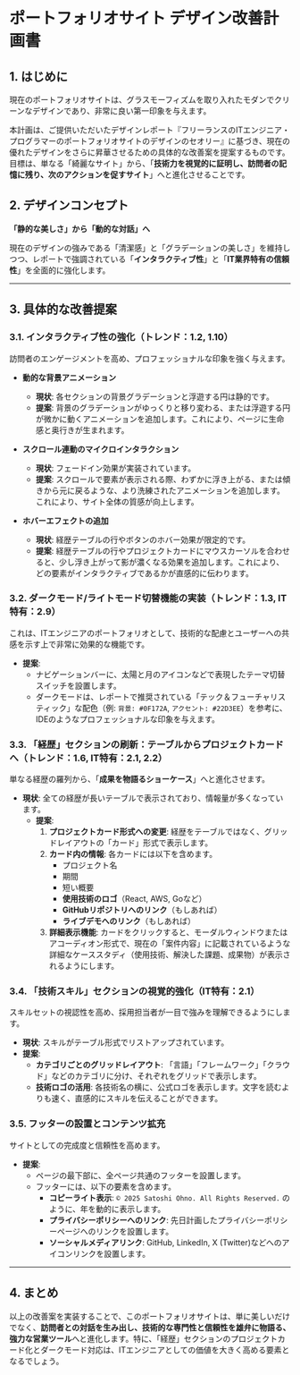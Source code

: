 # ポートフォリオサイト デザイン改善計画書

## 1. はじめに

現在のポートフォリオサイトは、グラスモーフィズムを取り入れたモダンでクリーンなデザインであり、非常に良い第一印象を与えます。

本計画は、ご提供いただいたデザインレポート『フリーランスのITエンジニア・プログラマーのポートフォリオサイトのデザインのセオリー』に基づき、現在の優れたデザインをさらに昇華させるための具体的な改善案を提案するものです。目標は、単なる「綺麗なサイト」から、「**技術力を視覚的に証明し、訪問者の記憶に残り、次のアクションを促すサイト**」へと進化させることです。

## 2. デザインコンセプト

**「静的な美しさ」から「動的な対話」へ**

現在のデザインの強みである「清潔感」と「グラデーションの美しさ」を維持しつつ、レポートで強調されている「**インタラクティブ性**」と「**IT業界特有の信頼性**」を全面的に強化します。

---

## 3. 具体的な改善提案

### 3.1. インタラクティブ性の強化（トレンド：1.2, 1.10）

訪問者のエンゲージメントを高め、プロフェッショナルな印象を強く与えます。

- **動的な背景アニメーション**
  - **現状**: 各セクションの背景グラデーションと浮遊する円は静的です。
  - **提案**: 背景のグラデーションがゆっくりと移り変わる、または浮遊する円が微かに動くアニメーションを追加します。これにより、ページに生命感と奥行きが生まれます。

- **スクロール連動のマイクロインタラクション**
  - **現状**: フェードイン効果が実装されています。
  - **提案**: スクロールで要素が表示される際、わずかに浮き上がる、または傾きから元に戻るような、より洗練されたアニメーションを追加します。これにより、サイト全体の質感が向上します。

- **ホバーエフェクトの追加**
  - **現状**: 経歴テーブルの行やボタンのホバー効果が限定的です。
  - **提案**: 経歴テーブルの行やプロジェクトカードにマウスカーソルを合わせると、少し浮き上がって影が濃くなる効果を追加します。これにより、どの要素がインタラクティブであるかが直感的に伝わります。

### 3.2. ダークモード/ライトモード切替機能の実装（トレンド：1.3, IT特有：2.9）

これは、ITエンジニアのポートフォリオとして、技術的な配慮とユーザーへの共感を示す上で非常に効果的な機能です。

- **提案**:
  - ナビゲーションバーに、太陽と月のアイコンなどで表現したテーマ切替スイッチを設置します。
  - ダークモードは、レポートで推奨されている「テック＆フューチャリスティック」な配色（例: `背景: #0F172A`, `アクセント: #22D3EE`）を参考に、IDEのようなプロフェッショナルな印象を与えます。

### 3.3. 「経歴」セクションの刷新：テーブルからプロジェクトカードへ（トレンド：1.6, IT特有：2.1, 2.2）

単なる経歴の羅列から、「**成果を物語るショーケース**」へと進化させます。

- **現状**: 全ての経歴が長いテーブルで表示されており、情報量が多くなっています。
  - **提案**:
    1.  **プロジェクトカード形式への変更**: 経歴をテーブルではなく、グリッドレイアウトの「カード」形式で表示します。
    2.  **カード内の情報**: 各カードには以下を含めます。
        - プロジェクト名
        - 期間
        - 短い概要
        - **使用技術のロゴ**（React, AWS, Goなど）
        - **GitHubリポジトリへのリンク**（もしあれば）
        - **ライブデモへのリンク**（もしあれば）
    3.  **詳細表示機能**: カードをクリックすると、モーダルウィンドウまたはアコーディオン形式で、現在の「案件内容」に記載されているような詳細なケーススタディ（使用技術、解決した課題、成果物）が表示されるようにします。

### 3.4. 「技術スキル」セクションの視覚的強化（IT特有：2.1）

スキルセットの視認性を高め、採用担当者が一目で強みを理解できるようにします。

- **現状**: スキルがテーブル形式でリストアップされています。
- **提案**:
  - **カテゴリごとのグリッドレイアウト**: 「言語」「フレームワーク」「クラウド」などのカテゴリに分け、それぞれをグリッドで表示します。
  - **技術ロゴの活用**: 各技術名の横に、公式ロゴを表示します。文字を読むよりも速く、直感的にスキルを伝えることができます。

### 3.5. フッターの設置とコンテンツ拡充

サイトとしての完成度と信頼性を高めます。

- **提案**:
  - ページの最下部に、全ページ共通のフッターを設置します。
  - フッターには、以下の要素を含めます。
    - **コピーライト表示**: `© 2025 Satoshi Ohno. All Rights Reserved.` のように、年を動的に表示します。
    - **プライバシーポリシーへのリンク**: 先日計画したプライバシーポリシーページへのリンクを設置します。
    - **ソーシャルメディアリンク**: GitHub, LinkedIn, X (Twitter)などへのアイコンリンクを設置します。

---

## 4. まとめ

以上の改善案を実装することで、このポートフォリオサイトは、単に美しいだけでなく、**訪問者との対話を生み出し、技術的な専門性と信頼性を雄弁に物語る、強力な営業ツール**へと進化します。特に、「経歴」セクションのプロジェクトカード化とダークモード対応は、ITエンジニアとしての価値を大きく高める要素となるでしょう。
